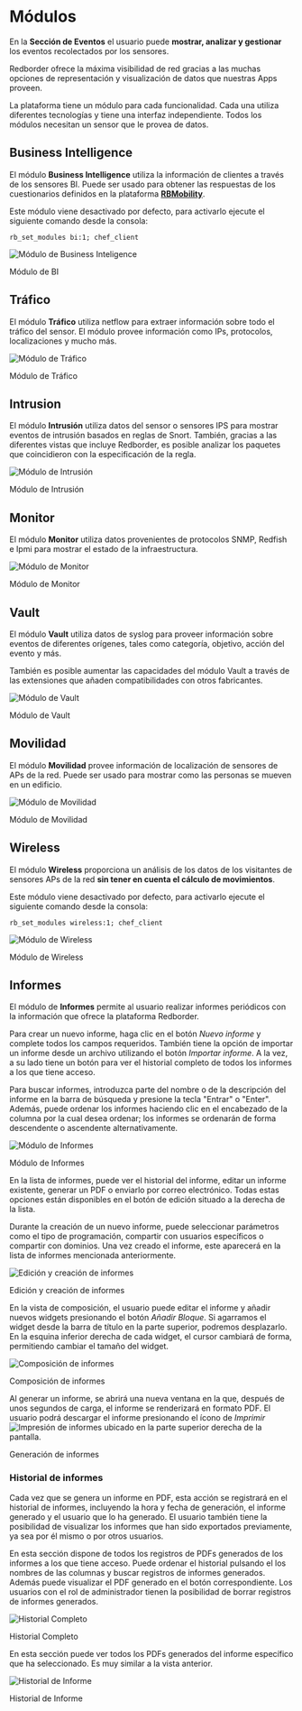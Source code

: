 
# Módulos

En la **Sección de Eventos** el usuario puede **mostrar, analizar y gestionar** los eventos recolectados por los sensores.

Redborder ofrece la máxima visibilidad de red gracias a las muchas opciones de representación y visualización de datos que nuestras Apps proveen.

La plataforma tiene un módulo para cada funcionalidad. Cada una utiliza diferentes tecnologías y tiene una interfaz independiente. Todos los módulos necesitan un sensor que le provea de datos.

## Business Intelligence

El módulo **Business Intelligence** utiliza la información de clientes a través de los sensores BI. Puede ser usado para obtener las respuestas de los cuestionarios definidos en la plataforma **[RBMobility](https://rbmobility.redborder.com)**.

Este módulo viene desactivado por defecto, para activarlo ejecute el siguiente comando desde la consola:

    rb_set_modules bi:1; chef_client

![Módulo de Business Inteligence](images/ch04_img001.png)

Módulo de BI

<!-- ## Malware (WIP)

El módulo **Malware** es una solución completa para la detección de archivos, direcciones IP y direcciones URL maliciosas. Para ello se emplean múltiples motores de detección y servicios de reputación que van más allá de las políticas basadas en firmas y técnicas similares.

Este módulo viene desactivado por defecto, para activarlo ejecute el siguiente comando desde la consola:

    rb_set_modules malware:1; rb_set_malware_mode enable logstash; chef_client

![Módulo de Malware](images/ch04_img002.png)

Módulo de Malware -->

## Tráfico

El módulo **Tráfico** utiliza netflow para extraer información sobre todo el tráfico del sensor. El módulo provee información como IPs, protocolos, localizaciones y mucho más.

![Módulo de Tráfico](images/ch04_img003.png)

Módulo de Tráfico

## Intrusion

El módulo **Intrusión** utiliza datos del sensor o sensores IPS para mostrar eventos de intrusión basados en reglas de Snort. También, gracias a las diferentes vistas que incluye Redborder, es posible analizar los paquetes que coincidieron con la especificación de la regla.

![Módulo de Intrusión](images/ch04_img004.png)

Módulo de Intrusión

## Monitor

El módulo **Monitor** utiliza datos provenientes de protocolos SNMP, Redfish e Ipmi para mostrar el estado de la infraestructura.

![Módulo de Monitor](images/ch04_img005.png)

Módulo de Monitor

## Vault

El módulo **Vault** utiliza datos de syslog para proveer información sobre eventos de diferentes orígenes, tales como categoría, objetivo, acción del evento y más.

También es posible aumentar las capacidades del módulo Vault a través de las extensiones que añaden compatibilidades con otros fabricantes.

![Módulo de Vault](images/ch04_img006.png)

Módulo de Vault

## Movilidad

El módulo **Movilidad** provee información de localización de sensores de APs de la red. Puede ser usado para mostrar como las personas se mueven en un edificio.

![Módulo de Movilidad](images/ch04_img007.png)

Módulo de Movilidad

## Wireless

El módulo **Wireless** proporciona un análisis de los datos de los visitantes de sensores APs de la red **sin tener en cuenta el cálculo de movimientos**.

Este módulo viene desactivado por defecto, para activarlo ejecute el siguiente comando desde la consola:

    rb_set_modules wireless:1; chef_client

![Módulo de Wireless](images/ch04_img008.png)

Módulo de Wireless

## Informes

El módulo de **Informes** permite al usuario realizar informes periódicos con la información que ofrece la plataforma Redborder.

Para crear un nuevo informe, haga clic en el botón *Nuevo informe* y complete todos los campos requeridos. También tiene la opción de importar un informe desde un archivo utilizando el botón *Importar informe*. A la vez, a su lado tiene un botón para ver el historial completo de todos los informes a los que tiene acceso.

Para buscar informes, introduzca parte del nombre o de la descripción del informe en la barra de búsqueda y presione la tecla "Entrar" o "Enter". Además, puede ordenar los informes haciendo clic en el encabezado de la columna por la cual desea ordenar; los informes se ordenarán de forma descendente o ascendente alternativamente.

![Módulo de Informes](images/ch04_img009.png)

Módulo de Informes

En la lista de informes, puede ver el historial del informe, editar un informe existente, generar un PDF o enviarlo por correo electrónico. Todas estas opciones están disponibles en el botón de edición situado a la derecha de la lista.

Durante la creación de un nuevo informe, puede seleccionar parámetros como el tipo de programación, compartir con usuarios específicos o compartir con dominios. Una vez creado el informe, este aparecerá en la lista de informes mencionada anteriormente.

![Edición y creación de informes](images/ch04_img049.png)

Edición y creación de informes

En la vista de composición, el usuario puede editar el informe y añadir nuevos widgets presionando el botón *Añadir Bloque*. Si agarramos el widget desde la barra de título en la parte superior, podremos desplazarlo. En la esquina inferior derecha de cada widget, el cursor cambiará de forma, permitiendo cambiar el tamaño del widget.

![Composición de informes](images/ch04_img052.png)

Composición de informes

Al generar un informe, se abrirá una nueva ventana en la que, después de unos segundos de carga, el informe se renderizará en formato PDF. El usuario podrá descargar el informe presionando el ícono de *Imprimir* ![Impresión de informes](images/ch04_img055.png) ubicado en la parte superior derecha de la pantalla.

Generación de informes

### Historial de informes

Cada vez que se genera un informe en PDF, esta acción se registrará en el historial de informes, incluyendo la hora y fecha de generación, el informe generado y el usuario que lo ha generado.
El usuario también tiene la posibilidad de visualizar los informes que han sido exportados previamente, ya sea por él mismo o por otros usuarios.

En esta sección dispone de todos los registros de PDFs generados de los informes a los que tiene acceso. Puede ordenar el historial pulsando el los nombres de las columnas y buscar registros de informes generados. Además puede visualizar el PDF generado en el botón correspondiente. Los usuarios con el rol de administrador tienen la posibilidad de borrar registros de informes generados.

![Historial Completo](images/ch04_img053.png)

Historial Completo

En esta sección puede ver todos los PDFs generados del informe específico que ha seleccionado. Es muy similar a la vista anterior.

![Historial de Informe](images/ch04_img054.png)

Historial de Informe
